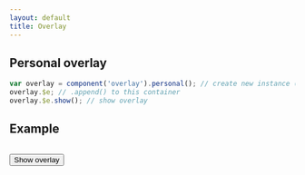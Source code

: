 ```yaml
---
layout: default
title: Overlay
---
```


## Personal overlay

```js
var overlay = component('overlay').personal(); // create new instance (appended to body)
overlay.$e; // .append() to this container
overlay.$e.show(); // show overlay
```

## Example

```js

```

<button class="btn" id="show-overlay">Show overlay</button>
<script>
$(function(){
	var overlay = component('overlay').personal();
	var $panel = $('<div></div>');
	$panel.css({
		'padding': '30px',
		'min-height': '400px',
		'max-width': '1000px',
		'margin': '0 auto'
	});
	overlay.$e.append($panel);
	$('#show-overlay').on('click', function(){
		overlay.show();
	});
	var $closeBtn = $('<button class="btn">Hide overlay</button>');
	$panel.append($closeBtn);
	$closeBtn.on('click', function(){
		overlay.hide();
	});
});
</script>
